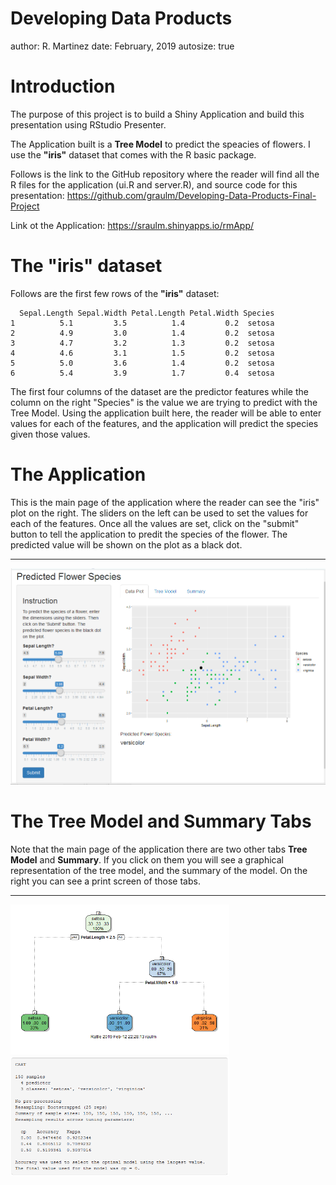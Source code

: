 Developing Data Products
========================================================
author: R. Martinez
date: February, 2019
autosize: true

Introduction
========================================================

The purpose of this project is to build a Shiny Application and build this presentation using RStudio Presenter. 
  
The Application built is a **Tree Model** to predict the speacies of flowers. I use the **"iris"** dataset that comes with the R basic package.
  
Follows is the link to the GitHub repository where the reader will find all the R files for the application (ui.R and server.R), and source code for this presentation:
<https://github.com/graulm/Developing-Data-Products-Final-Project>  

Link ot the Application: <https://sraulm.shinyapps.io/rmApp/>

The "iris" dataset
========================================================

Follows are the first few rows of the **"iris"** dataset:


```
  Sepal.Length Sepal.Width Petal.Length Petal.Width Species
1          5.1         3.5          1.4         0.2  setosa
2          4.9         3.0          1.4         0.2  setosa
3          4.7         3.2          1.3         0.2  setosa
4          4.6         3.1          1.5         0.2  setosa
5          5.0         3.6          1.4         0.2  setosa
6          5.4         3.9          1.7         0.4  setosa
```
  
The first four columns of the dataset are the predictor features while the column on the right "Species" is the value we are trying to predict with the Tree Model.
Using the application built here, the reader will be able to enter values for each of the features, and the application will predict the species given those values.

The Application
========================================================
  
This is the main page of the application where the reader can see the "iris" plot on the right. The sliders on the left can be used to set the values for each of the features. Once all the values are set, click on the "submit" button to tell the application to predit the species of the flower. The predicted value will be shown on the plot as a black dot.  

***

![](./PlotPage.PNG)

The Tree Model and Summary Tabs
========================================================
  
Note that the main page of the application there are two other tabs **Tree Model** and **Summary**. If you click on them you will see a graphical representation of the tree model,  and the summary of the model. On the right you can see a print screen of those tabs.   

***
  
<img src="./TreePage.PNG" title="plot of chunk unnamed-chunk-2" alt="plot of chunk unnamed-chunk-2" width="350px" />
  
<img src="./SummaryPage.PNG" title="plot of chunk unnamed-chunk-3" alt="plot of chunk unnamed-chunk-3" width="350px" />
